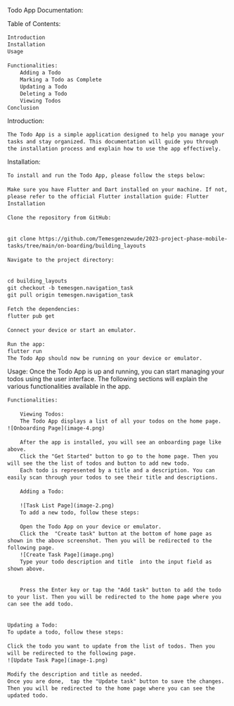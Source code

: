 

Todo App Documentation:


Table of Contents:

    Introduction
    Installation
    Usage

    Functionalities:
        Adding a Todo
        Marking a Todo as Complete
        Updating a Todo
        Deleting a Todo
        Viewing Todos
    Conclusion

Introduction:

    The Todo App is a simple application designed to help you manage your tasks and stay organized. This documentation will guide you through the installation process and explain how to use the app effectively.

Installation:

    To install and run the Todo App, please follow the steps below:

    Make sure you have Flutter and Dart installed on your machine. If not, please refer to the official Flutter installation guide: Flutter Installation

    Clone the repository from GitHub:


    git clone https://github.com/Temesgenzewude/2023-project-phase-mobile-tasks/tree/main/on-boarding/building_layouts

    Navigate to the project directory:


    cd building_layouts
    git checkout -b temesgen.navigation_task
    git pull origin temesgen.navigation_task

    Fetch the dependencies:
    flutter pub get

    Connect your device or start an emulator.

    Run the app:
    flutter run
    The Todo App should now be running on your device or emulator.

Usage:
    Once the Todo App is up and running, you can start managing your todos using the user interface. The following sections will explain the various functionalities available in the app.

    Functionalities:

        Viewing Todos:
        The Todo App displays a list of all your todos on the home page.
    ![Onboarding Page](image-4.png)

        After the app is installed, you will see an onboarding page like above. 
        Click the "Get Started" button to go to the home page. Then you will see the the list of todos and button to add new todo.
        Each todo is represented by a title and a description. You can easily scan through your todos to see their title and descriptions.

        Adding a Todo:

        ![Task List Page](image-2.png)
        To add a new todo, follow these steps:

        Open the Todo App on your device or emulator.
        Click the  "Create task" button at the bottom of home page as shown in the above screenshot. Then you will be redirected to the following page.
        ![Create Task Page](image.png)
        Type your todo description and title  into the input field as shown above.


        Press the Enter key or tap the "Add task" button to add the todo to your list. Then you will be redirected to the home page where you can see the add todo.


    Updating a Todo:
    To update a todo, follow these steps:

    Click the todo you want to update from the list of todos. Then you will be redirected to the following page.
    ![Update Task Page](image-1.png)

    Modify the description and title as needed.
    Once you are done,  tap the "Update task" button to save the changes. Then you will be redirected to the home page where you can see the updated todo.




